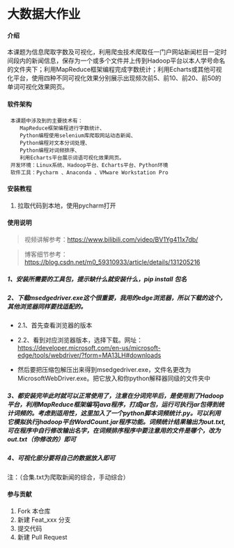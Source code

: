 # 大数据大作业

#### 介绍
本课题为信息爬取字数及可视化，利用爬虫技术爬取任一门户网站新闻栏目一定时间段内的新闻信息，保存为一个或多个文件并上传到Hadoop平台以本人学号命名的文件夹下；利用MapReduce框架编程完成字数统计；利用Echarts或其他可视化平台，使用四种不同可视化效果分别展示出现频次前5、前10、前20、前50的单词可视化效果网页。

#### 软件架构
     本课题中涉及到的主要技术有：
        MapReduce框架编程进行字数统计、
        Python编程使用selenium库爬取网站动态新闻、
        Python编程对文本分词处理、
        Python编程对词频排序、
        利用Echarts平台展示词语可视化效果网页。
     开发环境：Linux系统、Hadoop平台、Echarts平台、Python环境
     软件工具：Pycharm 、Anaconda 、VMware Workstation Pro


#### 安装教程

1.  拉取代码到本地，使用pycharm打开


#### 使用说明
 
 

> 视频讲解参考：https://www.bilibili.com/video/BV1Yg411x7db/

>  博客细节参考：https://blog.csdn.net/m0_59310933/article/details/131205216

##### 1、安装所需要的工具包，提示缺什么就安装什么，pip install  包名

##### 2、下载msedgedriver.exe这个很重要，我用的edge浏览器，所以下载的这个，其他浏览器同样要找适配的。

- 2.1、首先查看浏览器的版本


- 2.2、看到对应浏览器版本，选择下载。网址：https://developer.microsoft.com/en-us/microsoft-edge/tools/webdriver/?form=MA13LH#downloads


- 然后要把压缩包解压出来得到msedgedriver.exe，文件名更改为MicrosoftWebDriver.exe。把它放入和你python解释器同级的文件夹中

##### 3、都安装完毕此时就可以正常使用了，注意在分词完毕后，是使用到了Hadoop平台，利用MapReduce框架编写java程序，打成jar包，运行可执行jar包得到统计词频的。考虑到适用性，这里加入了一个python脚本词频统计.py。可以利用它模拟执行jhadoop平台WordCount.jar程序功能。词频统计结果输出为out.txt,可在程序中自行修改输出名字，在词频排序程序中要注意用的文件是哪个，改为out.txt（你修改的）即可

##### 4、可视化部分要将自己的数据放入即可

注：（合集.txt为爬取新闻的综合，手动综合）



#### 参与贡献

1.  Fork 本仓库
2.  新建 Feat_xxx 分支
3.  提交代码
4.  新建 Pull Request

